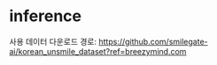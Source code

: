 # inference
사용 데이터 다운로드 경로: https://github.com/smilegate-ai/korean_unsmile_dataset?ref=breezymind.com
